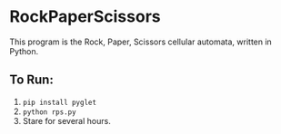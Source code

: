 # RockPaperScissors
This program is the Rock, Paper, Scissors cellular automata, written in Python.

## To Run:
1. `pip install pyglet`
2. `python rps.py`
3. Stare for several hours.